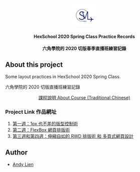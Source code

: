 <p align="center">
  <img src="logo.jpg" alt="SMLPointsLogo" width="72" height="72">
</p>

<h4 align="center"> HexSchool 2020 Spring Class Practice Records </h3>
<h4 align="center"> 六角學院的 2020 切版春季直播班練習記錄</h3>

## About this project 
<p>Some layout practices in HexSchool 2020 Spring Class.</p>
<p>六角學院的 2020 切版直播班練習記錄</p>
<a target="_blank" href="https://www.hexschool.com/courses/web-layout-training-1st.html">
  <p align="center">課程說明 About Course (Traditional Chinese)</p>
</a>

### Project Link 作品網址
1. <a target="_blank" href="https://andy922200.github.io/HexSchool2020Spring/Week1/index.html">第一週：1px 也不差的版型控制術</a>
2. <a target="_blank" href="https://andy922200.github.io/HexSchool2020Spring/Week2/index.html">第二週：FlexBox 網頁排版術</a>
3. <a target="_blank" href="https://andy922200.github.io/HexSchool2020Spring/Week3_Week4/index.html">第三週和第四週：伸縮自如的 RWD 排版術 和 多頁式網頁設計</a>

## Author
- [Andy Lien](https://github.com/andy922200)